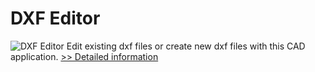 # DXF Editor
![DXF Editor](https://mycommerce.akamaized.net/api/pimages/P300454462/BIG/300454462.JPG)
Edit existing dxf files or create new dxf files with this CAD application.
[>> Detailed information](https://secure.shareit.com/shareit/product.html?productid=300454462&affiliateid=200057808)